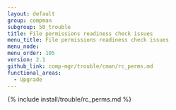 ```yaml
---
layout: default
group: compman
subgroup: 50_trouble
title: File permissions readiness check issues
menu_title: File permissions readiness check issues
menu_node:
menu_order: 105
version: 2.1
github_link: comp-mgr/trouble/cman/rc_perms.md
functional_areas:
  - Upgrade
---
```


{% include install/trouble/rc_perms.md %}
